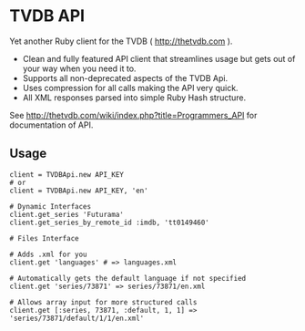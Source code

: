 TVDB API
========

Yet another Ruby client for the TVDB ( http://thetvdb.com ).

  * Clean and fully featured API client that streamlines usage but gets out of your way when you need it to.
  * Supports all non-deprecated aspects of the TVDB Api.
  * Uses compression for all calls making the API very quick.
  * All XML responses parsed into simple Ruby Hash structure.

See http://thetvdb.com/wiki/index.php?title=Programmers_API for documentation of API.

Usage
-----

    client = TVDBApi.new API_KEY
    # or
    client = TVDBApi.new API_KEY, 'en'

    # Dynamic Interfaces
    client.get_series 'Futurama'
    client.get_series_by_remote_id :imdb, 'tt0149460'
    
    # Files Interface
    
    # Adds .xml for you
    client.get 'languages' # => languages.xml

    # Automatically gets the default language if not specified
    client.get 'series/73871' => series/73871/en.xml

    # Allows array input for more structured calls
    client.get [:series, 73871, :default, 1, 1] => 'series/73871/default/1/1/en.xml'
